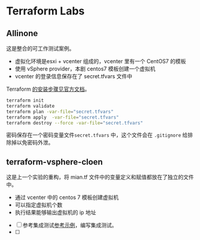 # Terraform Labs

## Allinone

这是整合的可工作测试案例。

* 虚拟化环境是esxi + vcenter 组成的，vcenter 里有一个 CentOS7 的模板
* 使用 vSphere provider，本剧 centos7 模板创建一个虚拟机
* vcenter 的登录信息保存在了 secret.tfvars 文件中



Terraform [的安装步骤见官方文档](https://learn.hashicorp.com/terraform)。

```sh
terraform init
terraform validate
terraform plan -var-file="secret.tfvars"
terraform apply  -var-file="secret.tfvars"
terraform destroy --force -var-file="secret.tfvars"
```

密码保存在一个密码变量文件`secret.tfvars` 中，这个文件会在 `.gitignore`  给排除掉以免密码外泄。



## terraform-vsphere-cloen

这是上一个实验的重构，将 mian.tf 文件中的变量定义和赋值都放在了独立的文件中。

* 通过 vcenter 中的 centos 7 模板创建虚拟机
* 可以指定虚拟机个数
* 执行结果能够输出虚拟机的 ip 地址





- [ ] 参考集成测试[参考示例](https://github.com/Azure/terraform/blob/master/samples/integration-testing/src/azure-pipeline.yaml)，编写集成测试。
- [ ] 


